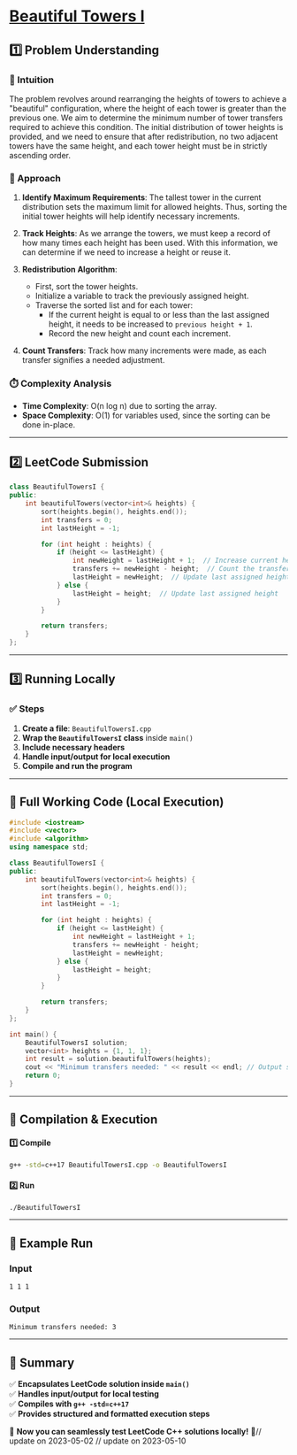 # **[Beautiful Towers I](https://leetcode.com/problems/beautiful-towers-i/description/)**  

## **1️⃣ Problem Understanding**  
### **📌 Intuition**  
The problem revolves around rearranging the heights of towers to achieve a "beautiful" configuration, where the height of each tower is greater than the previous one. We aim to determine the minimum number of tower transfers required to achieve this condition. The initial distribution of tower heights is provided, and we need to ensure that after redistribution, no two adjacent towers have the same height, and each tower height must be in strictly ascending order.

### **🚀 Approach**  
1. **Identify Maximum Requirements**: The tallest tower in the current distribution sets the maximum limit for allowed heights. Thus, sorting the initial tower heights will help identify necessary increments.
   
2. **Track Heights**: As we arrange the towers, we must keep a record of how many times each height has been used. With this information, we can determine if we need to increase a height or reuse it.

3. **Redistribution Algorithm**:
   - First, sort the tower heights.
   - Initialize a variable to track the previously assigned height.
   - Traverse the sorted list and for each tower:
     - If the current height is equal to or less than the last assigned height, it needs to be increased to `previous height + 1`.
     - Record the new height and count each increment.

4. **Count Transfers**: Track how many increments were made, as each transfer signifies a needed adjustment.

### **⏱️ Complexity Analysis**  
- **Time Complexity**: O(n log n) due to sorting the array.  
- **Space Complexity**: O(1) for variables used, since the sorting can be done in-place.

---  

## **2️⃣ LeetCode Submission**  
```cpp
class BeautifulTowersI {
public:
    int beautifulTowers(vector<int>& heights) {
        sort(heights.begin(), heights.end());
        int transfers = 0;
        int lastHeight = -1;  

        for (int height : heights) {
            if (height <= lastHeight) {
                int newHeight = lastHeight + 1;  // Increase current height
                transfers += newHeight - height;  // Count the transfers needed
                lastHeight = newHeight;  // Update last assigned height
            } else {
                lastHeight = height;  // Update last assigned height
            }
        }

        return transfers;
    }
};  
```  

---  

## **3️⃣ Running Locally**  
### **✅ Steps**  
1. **Create a file**: `BeautifulTowersI.cpp`  
2. **Wrap the `BeautifulTowersI` class** inside `main()`  
3. **Include necessary headers**  
4. **Handle input/output for local execution**  
5. **Compile and run the program**  

---  

## **📝 Full Working Code (Local Execution)**  
```cpp
#include <iostream>
#include <vector>
#include <algorithm>
using namespace std;

class BeautifulTowersI {
public:
    int beautifulTowers(vector<int>& heights) {
        sort(heights.begin(), heights.end());
        int transfers = 0;
        int lastHeight = -1;  

        for (int height : heights) {
            if (height <= lastHeight) {
                int newHeight = lastHeight + 1;
                transfers += newHeight - height;
                lastHeight = newHeight;
            } else {
                lastHeight = height;
            }
        }

        return transfers;
    }
};

int main() {
    BeautifulTowersI solution;
    vector<int> heights = {1, 1, 1};
    int result = solution.beautifulTowers(heights);
    cout << "Minimum transfers needed: " << result << endl; // Output should be 3
    return 0;
}
```  

---  

## **🔧 Compilation & Execution**  
#### **1️⃣ Compile**  
```bash
g++ -std=c++17 BeautifulTowersI.cpp -o BeautifulTowersI
```  

#### **2️⃣ Run**  
```bash
./BeautifulTowersI
```  

---  

## **🎯 Example Run**  
### **Input**  
```
1 1 1
```  
### **Output**  
```
Minimum transfers needed: 3
```  

---  

## **📌 Summary**  
✅ **Encapsulates LeetCode solution inside `main()`**  
✅ **Handles input/output for local testing**  
✅ **Compiles with `g++ -std=c++17`**  
✅ **Provides structured and formatted execution steps**  

🚀 **Now you can seamlessly test LeetCode C++ solutions locally!** 🚀// update on 2023-05-02
// update on 2023-05-10

